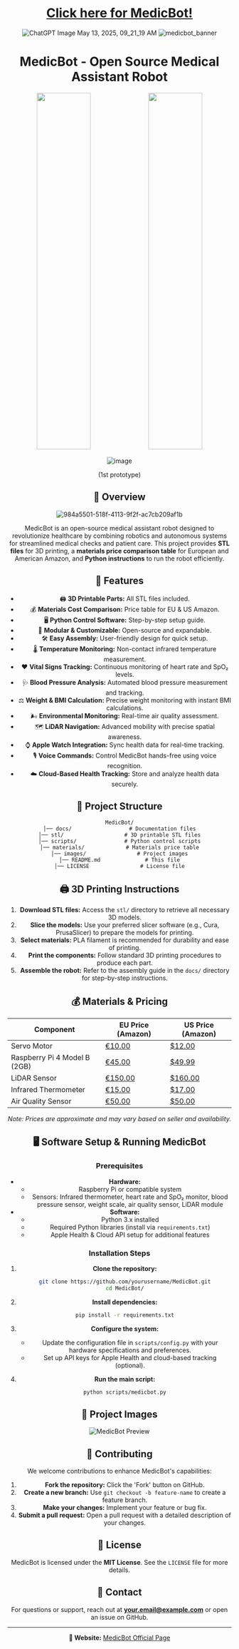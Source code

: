 <div align="center">

# [Click here for MedicBot!](https://medicbot002.netlify.app/)
![ChatGPT Image May 13, 2025, 09_21_19 AM](https://github.com/user-attachments/assets/e5c49120-97be-4410-957a-945483bcc4a5)
![medicbot_banner](https://github.com/user-attachments/assets/ad0f387b-f6d6-43b2-a8dd-782bff8659fc)






# MedicBot - Open Source Medical Assistant Robot


<p align="center">
  <img src="https://github.com/user-attachments/assets/2ac57d00-37ac-4e56-bc0d-133dbcd5ecfd" width="49%" height="800"/>
  <img src="https://github.com/user-attachments/assets/f2614c87-89a0-4ece-9ca0-e059609c59c4" width="49%" height="800"/>
</p>

![image](https://github.com/user-attachments/assets/69f98a7e-22a7-4d74-add5-6161b1f73f1e)

(1st prototype)

## 🚀 Overview


![984a5501-518f-4113-9f2f-ac7cb209af1b](https://github.com/user-attachments/assets/0f49d96a-a1eb-40b5-89e5-ffdccee2bef9)

MedicBot is an open-source medical assistant robot designed to revolutionize healthcare by combining robotics and autonomous systems for streamlined medical checks and patient care. This project provides **STL files** for 3D printing, a **materials price comparison table** for European and American Amazon, and **Python instructions** to run the robot efficiently.

## 📌 Features

- 🖨️ **3D Printable Parts:** All STL files included.
- 💰 **Materials Cost Comparison:** Price table for EU & US Amazon.
- 🖥️ **Python Control Software:** Step-by-step setup guide.
- 🔌 **Modular & Customizable:** Open-source and expandable.
- 🛠️ **Easy Assembly:** User-friendly design for quick setup.
- 🌡️ **Temperature Monitoring:** Non-contact infrared temperature measurement.
- ❤️ **Vital Signs Tracking:** Continuous monitoring of heart rate and SpO₂ levels.
- 🩺 **Blood Pressure Analysis:** Automated blood pressure measurement and tracking.
- ⚖️ **Weight & BMI Calculation:** Precise weight monitoring with instant BMI calculations.
- 🌬️ **Environmental Monitoring:** Real-time air quality assessment.
- 🗺️ **LiDAR Navigation:** Advanced mobility with precise spatial awareness.
- ⌚ **Apple Watch Integration:** Sync health data for real-time tracking.
- 🎙️ **Voice Commands:** Control MedicBot hands-free using voice recognition.
- ☁️ **Cloud-Based Health Tracking:** Store and analyze health data securely.

## 📂 Project Structure

```
MedicBot/
│── docs/                  # Documentation files
│── stl/                   # 3D printable STL files
│── scripts/               # Python control scripts
│── materials/             # Materials price table
│── images/                # Project images
│── README.md              # This file
│── LICENSE                # License file
```

## 🖨️ 3D Printing Instructions

1. **Download STL files:** Access the `stl/` directory to retrieve all necessary 3D models.
2. **Slice the models:** Use your preferred slicer software (e.g., Cura, PrusaSlicer) to prepare the models for printing.
3. **Select materials:** PLA filament is recommended for durability and ease of printing.
4. **Print the components:** Follow standard 3D printing procedures to produce each part.
5. **Assemble the robot:** Refer to the assembly guide in the `docs/` directory for step-by-step instructions.

## 💰 Materials & Pricing


| Component             | EU Price (Amazon) | US Price (Amazon) |
|-----------------------|-------------------|-------------------|
| Servo Motor           | [€10.00](https://www.amazon.de/dp/B07K8SQM6T) | [$12.00](https://www.amazon.com/dp/B07K8SQM6T) |
| Raspberry Pi 4 Model B (2GB) | [€45.00](https://www.amazon.de/dp/B09TTNPB4J) | [$49.99](https://www.amazon.com/dp/B09TTNPB4J) |
| LiDAR Sensor          | [€150.00](https://www.amazon.de/dp/B0CP6XDCWS) | [$160.00](https://www.amazon.com/dp/B0CP6XDCWS) |
| Infrared Thermometer  | [€15.00](https://www.amazon.de/dp/B089T5Y59H) | [$17.00](https://www.amazon.com/dp/B089T5Y59H) |
| Air Quality Sensor    | [€50.00](https://www.amazon.de/dp/B08X2V5K28) | [$50.00](https://www.amazon.com/dp/B08X2V5K28) |

*Note: Prices are approximate and may vary based on seller and availability.*

## 🖥️ Software Setup & Running MedicBot

### Prerequisites

- **Hardware:**
  - Raspberry Pi or compatible system
  - Sensors: Infrared thermometer, heart rate and SpO₂ monitor, blood pressure sensor, weight scale, air quality sensor, LiDAR module
- **Software:**
  - Python 3.x installed
  - Required Python libraries (install via `requirements.txt`)
  - Apple Health & Cloud API setup for additional features

### Installation Steps

1. **Clone the repository:**
   ```bash
   git clone https://github.com/yourusername/MedicBot.git
   cd MedicBot/
   ```

2. **Install dependencies:**
   ```bash
   pip install -r requirements.txt
   ```

3. **Configure the system:**
   - Update the configuration file in `scripts/config.py` with your hardware specifications and preferences.
   - Set up API keys for Apple Health and cloud-based tracking (optional).

4. **Run the main script:**
   ```bash
   python scripts/medicbot.py
   ```

## 📸 Project Images

![MedicBot Preview](https://medicbot002.netlify.app/assets/preview.png)

## 🤝 Contributing

We welcome contributions to enhance MedicBot's capabilities:

1. **Fork the repository:** Click the 'Fork' button on GitHub.
2. **Create a new branch:** Use `git checkout -b feature-name` to create a feature branch.
3. **Make your changes:** Implement your feature or bug fix.
4. **Submit a pull request:** Open a pull request with a detailed description of your changes.

## 📝 License

MedicBot is licensed under the **MIT License**. See the `LICENSE` file for more details.

## 📧 Contact

For questions or support, reach out at **your.email@example.com** or open an issue on GitHub.

---

**🔗 Website:** [MedicBot Official Page](https://medicbot002.netlify.app/)

